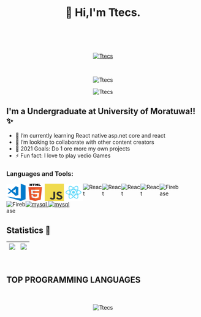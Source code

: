 <h1 align="center">👋 Hi,I'm Ttecs.</h1>
<h3></h3>
</br>
</br>
<br/>
<p align="center"> 
    <a href="">
        <img src="https://github.com/Ttecs/Ttecs/blob/main/Hnet-image%20(1).gif" width="530px" height="280px" alt="Ttecs">
    </a>
</p>
<br/>
<p align="center"> <img src="https://komarev.com/ghpvc/?username=Ttecs&label=Profile%20views&color=0e75b6&style=flat" alt="Ttecs" /></p>
<p align="center"> <img src="https://badges.pufler.dev/years/Ttecs" alt="Ttecs" />
</p>

<!--[![Twitter Follow](https://img.shields.io/twitter/follow/codeSTACKr?color=1DA1F2&logo=twitter&style=for-the-badge)](https://twitter.com/intent/follow?original_referer=https%3A%2F%2Fgithub.com%2FcodeSTACKr&screen_name=codeSTACKr)-->

## I'm a Undergraduate at University of Moratuwa!! ✨

<!-- 🔭 I just launched my first course: [Become A VS Code SuperHero!][course]!-->
- 🌱 I’m currently learning React native asp.net core and react 
- 👯 I’m looking to collaborate with other content creators
- 🥅 2021 Goals: Do 1 ore more my own projects
- ⚡ Fun fact: I love to play vedio Games






### Languages and Tools:

<img align="left" alt="Visual Studio Code" width="50" height="45" src="https://raw.githubusercontent.com/github/explore/80688e429a7d4ef2fca1e82350fe8e3517d3494d/topics/visual-studio-code/visual-studio-code.png" />
<img align="left" alt="HTML5" width="50" height="45" src="https://raw.githubusercontent.com/github/explore/80688e429a7d4ef2fca1e82350fe8e3517d3494d/topics/html/html.png" />


<img align="left" alt="JavaScript" width="50" height="45" src="https://raw.githubusercontent.com/github/explore/80688e429a7d4ef2fca1e82350fe8e3517d3494d/topics/javascript/javascript.png" />
<img align="left" alt="React" width="50" height="45" src="https://raw.githubusercontent.com/github/explore/80688e429a7d4ef2fca1e82350fe8e3517d3494d/topics/react/react.png" />
<img align="left" alt="React" width="50" height="45" src="https://img.icons8.com/color/144/000000/java-coffee-cup-logo.png" />
<img align="left" alt="React" width="50" height="45" src="https://img.icons8.com/color/144/000000/visual-studio-2019.png" />


<img align="left" alt="React" width="50" height="45" src="https://img.icons8.com/dusk/128/ffffff/javascript-logo.png" />
<img align="left" alt="React" width="50" height="45" src="https://img.icons8.com/fluent/144/000000/gimp.png" />
<img align="left" alt="Firebase" width="50" height="45" src="https://img.icons8.com/color/48/000000/firebase.png" />
<a href="" target="_blank"> <img src="https://www.vectorlogo.zone/logos/mongodb/mongodb-icon.svg" alt="mysql" width="50" height="45"/> </a>
<a href="" target="_blank"> <img src="https://www.vectorlogo.zone/logos/nodejs/nodejs-icon.svg" alt="mysql" width="50" height="45"/> </a>
<img  align="left" alt="Firebase" width="50" height="45" src="https://img.icons8.com/color/48/000000/flutter.png"/>
<br/>
<br/>

## Statistics 🎨


  


<img src="https://github-readme-stats.vercel.app/api?username=Ttecs&&show_icons=true&count_private=true&theme=radical"/>|<img src="https://github-readme-streak-stats.herokuapp.com/?user=Ttecs&theme=radical"/>|
|---|---|
</br>


## TOP PROGRAMMING LANGUAGES
</br>
<p align="center"><img align="center"
src="https://github-readme-stats.vercel.app/api/top-langs?username=Ttecs&show_icons=true&locale=en&layout=compact&theme=radical"alt="Ttecs" /></p>

</br>






[linkedin]: https://www.linkedin.com/in/sandakelum-bandara-a8a99817a/
[Gmail]:tharakahalkewelatecs@gmail.com
